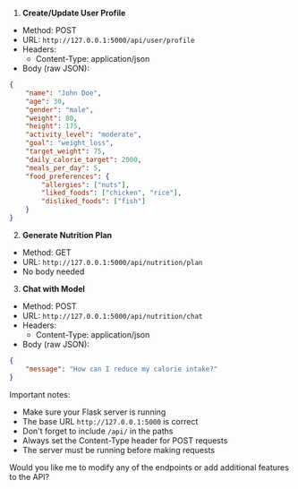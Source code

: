 
1. **Create/Update User Profile**
- Method: POST
- URL: `http://127.0.0.1:5000/api/user/profile`
- Headers: 
  - Content-Type: application/json
- Body (raw JSON):
```json
{
    "name": "John Doe",
    "age": 30,
    "gender": "male",
    "weight": 80,
    "height": 175,
    "activity_level": "moderate",
    "goal": "weight_loss",
    "target_weight": 75,
    "daily_calorie_target": 2000,
    "meals_per_day": 5,
    "food_preferences": {
        "allergies": ["nuts"],
        "liked_foods": ["chicken", "rice"],
        "disliked_foods": ["fish"]
    }
}
```

2. **Generate Nutrition Plan**
- Method: GET
- URL: `http://127.0.0.1:5000/api/nutrition/plan`
- No body needed

3. **Chat with Model**
- Method: POST
- URL: `http://127.0.0.1:5000/api/nutrition/chat`
- Headers: 
  - Content-Type: application/json
- Body (raw JSON):
```json
{
    "message": "How can I reduce my calorie intake?"
}
```

Important notes:
- Make sure your Flask server is running
- The base URL `http://127.0.0.1:5000` is correct
- Don't forget to include `/api/` in the paths
- Always set the Content-Type header for POST requests
- The server must be running before making requests

Would you like me to modify any of the endpoints or add additional features to the API?